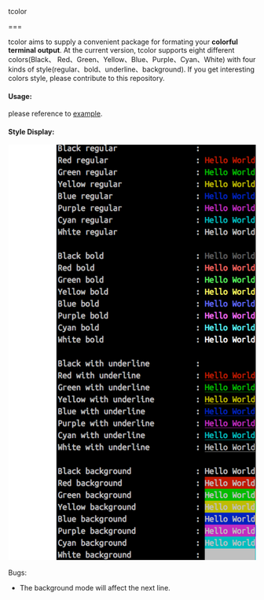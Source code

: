 tcolor

===

tcolor aims to supply a convenient package for formating your **colorful terminal output**. At the current version, tcolor supports eight different colors(Black、 Red、Green、Yellow、Blue、Purple、Cyan、White) with four kinds of style(regular、bold、underline、background). If you get interesting colors style, please contribute to this repository.

#### Usage: 

please reference to [example](https://github.com/qshuai/tcolor/blob/master/example/main.go).

#### Style Display:

![color schema](https://github.com/qshuai/tcolor/blob/master/snapshot/color%20schema.png) 

Bugs:

- The background mode will affect the next line.